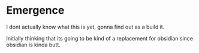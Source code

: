 # Emergence

I dont actually know what this is yet, gonna find out as a build it.

Initially thinking that its going to be kind of a replacement for obsidian since obsidian is kinda butt.
